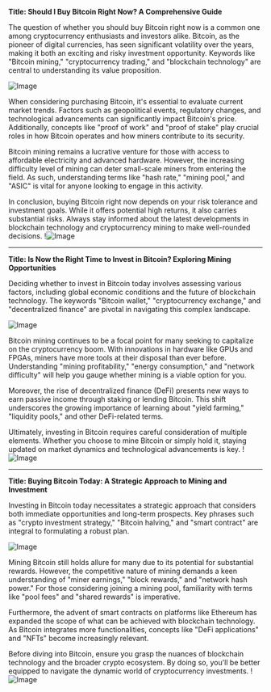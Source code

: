 **Title: Should I Buy Bitcoin Right Now? A Comprehensive Guide**

The question of whether you should buy Bitcoin right now is a common one among cryptocurrency enthusiasts and investors alike. Bitcoin, as the pioneer of digital currencies, has seen significant volatility over the years, making it both an exciting and risky investment opportunity. Keywords like "Bitcoin mining," "cryptocurrency trading," and "blockchain technology" are central to understanding its value proposition.

![Image](https://github.com/user-attachments/assets/3be06921-4469-491d-bd37-5f14c53422b7)

When considering purchasing Bitcoin, it's essential to evaluate current market trends. Factors such as geopolitical events, regulatory changes, and technological advancements can significantly impact Bitcoin's price. Additionally, concepts like "proof of work" and "proof of stake" play crucial roles in how Bitcoin operates and how miners contribute to its security.

Bitcoin mining remains a lucrative venture for those with access to affordable electricity and advanced hardware. However, the increasing difficulty level of mining can deter small-scale miners from entering the field. As such, understanding terms like "hash rate," "mining pool," and "ASIC" is vital for anyone looking to engage in this activity.

In conclusion, buying Bitcoin right now depends on your risk tolerance and investment goals. While it offers potential high returns, it also carries substantial risks. Always stay informed about the latest developments in blockchain technology and cryptocurrency mining to make well-rounded decisions. !![Image](https://github.com/user-attachments/assets/3be06921-4469-491d-bd37-5f14c53422b7)

---

**Title: Is Now the Right Time to Invest in Bitcoin? Exploring Mining Opportunities**

Deciding whether to invest in Bitcoin today involves assessing various factors, including global economic conditions and the future of blockchain technology. The keywords "Bitcoin wallet," "cryptocurrency exchange," and "decentralized finance" are pivotal in navigating this complex landscape.

![Image](https://github.com/user-attachments/assets/3be06921-4469-491d-bd37-5f14c53422b7)

Bitcoin mining continues to be a focal point for many seeking to capitalize on the cryptocurrency boom. With innovations in hardware like GPUs and FPGAs, miners have more tools at their disposal than ever before. Understanding "mining profitability," "energy consumption," and "network difficulty" will help you gauge whether mining is a viable option for you.

Moreover, the rise of decentralized finance (DeFi) presents new ways to earn passive income through staking or lending Bitcoin. This shift underscores the growing importance of learning about "yield farming," "liquidity pools," and other DeFi-related terms.

Ultimately, investing in Bitcoin requires careful consideration of multiple elements. Whether you choose to mine Bitcoin or simply hold it, staying updated on market dynamics and technological advancements is key. !![Image](https://github.com/user-attachments/assets/3be06921-4469-491d-bd37-5f14c53422b7)

---

**Title: Buying Bitcoin Today: A Strategic Approach to Mining and Investment**

Investing in Bitcoin today necessitates a strategic approach that considers both immediate opportunities and long-term prospects. Key phrases such as "crypto investment strategy," "Bitcoin halving," and "smart contract" are integral to formulating a robust plan.

![Image](https://github.com/user-attachments/assets/3be06921-4469-491d-bd37-5f14c53422b7)

Mining Bitcoin still holds allure for many due to its potential for substantial rewards. However, the competitive nature of mining demands a keen understanding of "miner earnings," "block rewards," and "network hash power." For those considering joining a mining pool, familiarity with terms like "pool fees" and "shared rewards" is imperative.

Furthermore, the advent of smart contracts on platforms like Ethereum has expanded the scope of what can be achieved with blockchain technology. As Bitcoin integrates more functionalities, concepts like "DeFi applications" and "NFTs" become increasingly relevant.

Before diving into Bitcoin, ensure you grasp the nuances of blockchain technology and the broader crypto ecosystem. By doing so, you'll be better equipped to navigate the dynamic world of cryptocurrency investments. !![Image](https://github.com/user-attachments/assets/3be06921-4469-491d-bd37-5f14c53422b7)